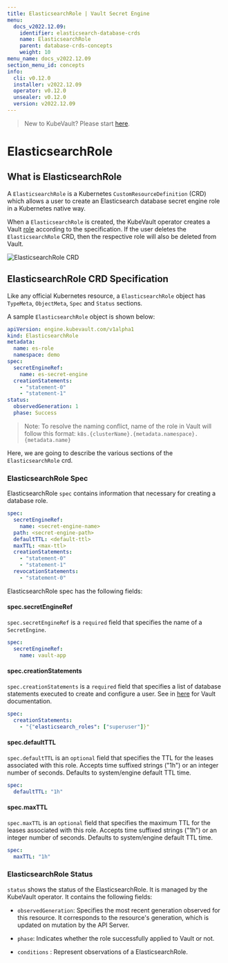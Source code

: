 ```yaml
---
title: ElasticsearchRole | Vault Secret Engine
menu:
  docs_v2022.12.09:
    identifier: elasticsearch-database-crds
    name: ElasticsearchRole
    parent: database-crds-concepts
    weight: 10
menu_name: docs_v2022.12.09
section_menu_id: concepts
info:
  cli: v0.12.0
  installer: v2022.12.09
  operator: v0.12.0
  unsealer: v0.12.0
  version: v2022.12.09
---
```


> New to KubeVault? Please start [here](/docs/v2022.12.09/concepts/README).

# ElasticsearchRole

## What is ElasticsearchRole

A `ElasticsearchRole` is a Kubernetes `CustomResourceDefinition` (CRD) which allows a user to create an Elasticsearch database secret engine role in a Kubernetes native way.

When a `ElasticsearchRole` is created, the KubeVault operator creates a Vault [role](https://www.vaultproject.io/api/secret/databases/index.html#create-role) according to the specification.
If the user deletes the `ElasticsearchRole` CRD, then the respective role will also be deleted from Vault.

![ElasticsearchRole CRD](/docs/v2022.12.09/images/concepts/elasticsearch_role.svg)

## ElasticsearchRole CRD Specification

Like any official Kubernetes resource, a `ElasticsearchRole` object has `TypeMeta`, `ObjectMeta`, `Spec` and `Status` sections.

A sample `ElasticsearchRole` object is shown below:

```yaml
apiVersion: engine.kubevault.com/v1alpha1
kind: ElasticsearchRole
metadata:
  name: es-role
  namespace: demo
spec:
  secretEngineRef:
    name: es-secret-engine
  creationStatements:
    - "statement-0"
    - "statement-1"
status:
  observedGeneration: 1
  phase: Success
```

> Note: To resolve the naming conflict, name of the role in Vault will follow this format: `k8s.{clusterName}.{metadata.namespace}.{metadata.name}`

Here, we are going to describe the various sections of the `ElasticsearchRole` crd.

### ElasticsearchRole Spec

ElasticsearchRole `spec` contains information that necessary for creating a database role.

```yaml
spec:
  secretEngineRef:
    name: <secret-engine-name>
  path: <secret-engine-path>
  defaultTTL: <default-ttl>
  maxTTL: <max-ttl>
  creationStatements:
    - "statement-0"
    - "statement-1"
  revocationStatements:
    - "statement-0"
```

ElasticsearchRole spec has the following fields:

#### spec.secretEngineRef

`spec.secretEngineRef` is a `required` field that specifies the name of a `SecretEngine`.

```yaml
spec:
  secretEngineRef:
    name: vault-app
```

#### spec.creationStatements

`spec.creationStatements` is a `required` field that specifies a list of database statements executed to create and configure a user.
See in [here](https://www.vaultproject.io/api/secret/databases/elasticdb.html#creation_statements) for Vault documentation.

```yaml
spec:
  creationStatements:
    - "{"elasticsearch_roles": ["superuser"]}"
```

#### spec.defaultTTL

`spec.defaultTTL` is an `optional` field that specifies the TTL for the leases associated with this role. Accepts time suffixed strings ("1h") or an integer number of seconds.
Defaults to system/engine default TTL time.

```yaml
spec:
  defaultTTL: "1h"
```

#### spec.maxTTL

`spec.maxTTL` is an `optional` field that specifies the maximum TTL for the leases associated with this role. Accepts time suffixed strings ("1h") or an integer number of seconds.
Defaults to system/engine default TTL time.

```yaml
spec:
  maxTTL: "1h"
```

### ElasticsearchRole Status

`status` shows the status of the ElasticsearchRole. It is managed by the KubeVault operator. It contains the following fields:

- `observedGeneration`: Specifies the most recent generation observed for this resource. It corresponds to the resource's generation,
  which is updated on mutation by the API Server.

- `phase`: Indicates whether the role successfully applied to Vault or not.

- `conditions` : Represent observations of a ElasticsearchRole.

